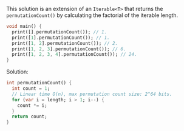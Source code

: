 This solution is an extension of an `Iterable<T>` that returns the `permutationCount()` by calculating the factorial of the iterable length.

```dart
void main() {
  print([].permutationCount()); // 1.
  print([1].permutationCount()); // 1.
  print([1, 2].permutationCount()); // 2.
  print([1, 2, 3].permutationCount()); // 6.
  print([1, 2, 3, 4].permutationCount()); // 24.
}
```

Solution:

```dart
int permutationCount() {
  int count = 1;
  // Linear time O(n), max permutation count size: 2^64 bits.
  for (var i = length; i > 1; i--) {
    count *= i;
  }
  return count;
}
```
